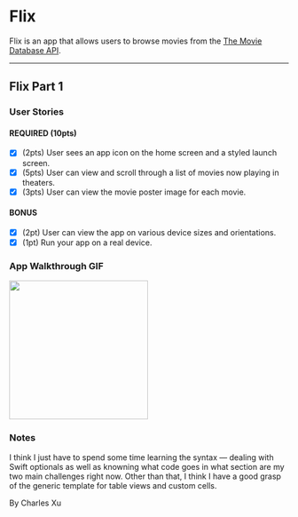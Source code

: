# Flix

Flix is an app that allows users to browse movies from the [The Movie Database API](http://docs.themoviedb.apiary.io/#).

<!-- 📝 `NOTE - PASTE PART 2 SNIPPET HERE:` Paste the README template for part 2 of this assignment here at the top. This will show a history of your development process, which users stories you completed and how your app looked and functioned at each step. -->

---

## Flix Part 1

### User Stories

#### REQUIRED (10pts)
- [x] (2pts) User sees an app icon on the home screen and a styled launch screen.
- [x] (5pts) User can view and scroll through a list of movies now playing in theaters.
- [x] (3pts) User can view the movie poster image for each movie.

#### BONUS
- [x] (2pt) User can view the app on various device sizes and orientations.
- [x] (1pt) Run your app on a real device.

### App Walkthrough GIF

<img src="https://github.com/charlesxu27/Flix-iOS-app/blob/main/flix_screen_recording.gif?raw=true" width=250><br>

### Notes
I think I just have to spend some time learning the syntax — dealing with Swift optionals as well as knowning what code goes in what section are my two main challenges right now.
Other than that, I think I have a good grasp of the generic template for table views and custom cells.

By Charles Xu